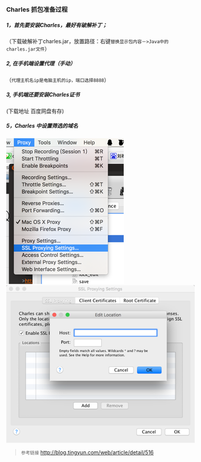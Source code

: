 ### Charles 抓包准备过程
##### 1，首先要安装Charles，最好有破解补丁；
（下载破解补丁charles.jar，放置路径：右键`替换显示包内容－>Java中的charles.jar文件`）
##### 2,  在手机端设置代理（手动）
（`代理主机名ip是电脑主机的ip，端口选择8888`）
##### 3,  手机端还要安装Charles证书
(下载地址 百度网盘有存)
##### 5，Charles 中设置筛选的域名
![Alt text](./1467469794909.png)
![Alt text](./1467469824387.png)
>`参考链接`
>http://blog.tingyun.com/web/article/detail/516